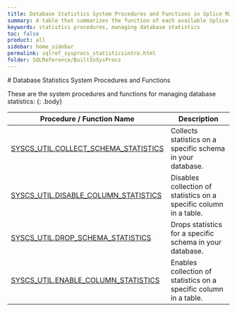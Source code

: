 ```yaml
---
title: Database Statistics System Procedures and Functions in Splice Machine
summary: A table that summarizes the function of each available Splice Machine built-in system procedure for working with database statistics
keywords: statistics procedures, managing database statistics
toc: false
product: all
sidebar: home_sidebar
permalink: sqlref_sysprocs_statisticsintro.html
folder: SQLReference/BuiltInSysProcs
---
```

<section>
<div class="TopicContent" data-swiftype-index="true" markdown="1">
# Database Statistics System Procedures and Functions

These are the system procedures and functions for managing database
statistics:
{: .body}

<table summary="Summary of Splice Machine system procedures and functions for statistics">
                <col />
                <col />
                <thead>
                    <tr>
                        <th>Procedure / Function Name</th>
                        <th>Description</th>
                    </tr>
                </thead>
                <tbody>
                    <tr>
                        <td class="CodeFont"><a href="sqlref_sysprocs_collectschemastats.html">SYSCS_UTIL.COLLECT_SCHEMA_STATISTICS</a>
                        </td>
                        <td>Collects statistics on a specific schema in your database.</td>
                    </tr>
                    <tr>
                        <td class="CodeFont"><a href="sqlref_sysprocs_disablecolumnstats.html">SYSCS_UTIL.DISABLE_COLUMN_STATISTICS</a>
                        </td>
                        <td>Disables collection of statistics on a specific column in a table.</td>
                    </tr>
                    <tr>
                        <td class="CodeFont"><a href="sqlref_sysprocs_dropschemastats.html">SYSCS_UTIL.DROP_SCHEMA_STATISTICS</a>
                        </td>
                        <td>Drops statistics for a specific schema in your database.</td>
                    </tr>
                    <tr>
                        <td class="CodeFont"><a href="sqlref_sysprocs_enablecolumnstats.html">SYSCS_UTIL.ENABLE_COLUMN_STATISTICS</a>
                        </td>
                        <td>Enables collection of statistics on a specific column in a table.</td>
                    </tr>
                </tbody>
            </table>
</div>
</section>

